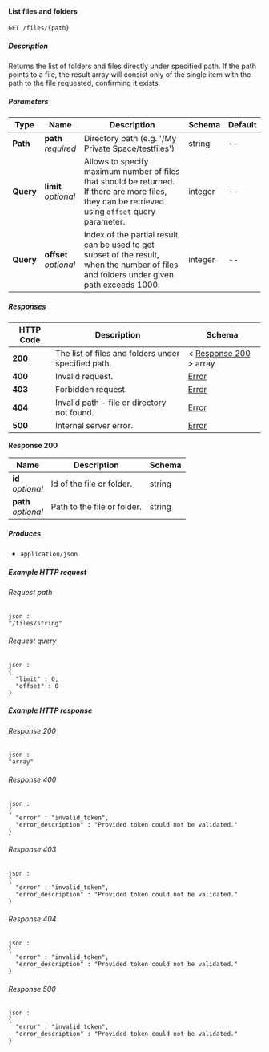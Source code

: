
<a name="list_files"></a>
#### List files and folders
```
GET /files/{path}
```


##### Description
Returns the list of folders and files directly under specified path. If the path points to a file, the result array will consist only of the single item with the path to the file requested, confirming it exists.


##### Parameters

|Type|Name|Description|Schema|Default|
|---|---|---|---|---|
|**Path**|**path**  <br>*required*|Directory path (e.g. '/My Private Space/testfiles')|string|--|
|**Query**|**limit**  <br>*optional*|Allows to specify maximum number of files that should be returned. If there are more files, they can be retrieved using `offset` query parameter.|integer|--|
|**Query**|**offset**  <br>*optional*|Index of the partial result, can be used to get subset of the result,  when the number of files and folders under given path exceeds 1000.|integer|--|


##### Responses

|HTTP Code|Description|Schema|
|---|---|---|
|**200**|The list of files and folders under specified path.|< [Response 200](#list_files-response-200) > array|
|**400**|Invalid request.|[Error](../definitions/Error.md#error)|
|**403**|Forbidden request.|[Error](../definitions/Error.md#error)|
|**404**|Invalid path - file or directory not found.|[Error](../definitions/Error.md#error)|
|**500**|Internal server error.|[Error](../definitions/Error.md#error)|

<a name="list_files-response-200"></a>
**Response 200**

|Name|Description|Schema|
|---|---|---|
|**id**  <br>*optional*|Id of the file or folder.|string|
|**path**  <br>*optional*|Path to the file or folder.|string|


##### Produces

* `application/json`


##### Example HTTP request

###### Request path
```
json :
"/files/string"
```


###### Request query
```
json :
{
  "limit" : 0,
  "offset" : 0
}
```


##### Example HTTP response

###### Response 200
```
json :
"array"
```


###### Response 400
```
json :
{
  "error" : "invalid_token",
  "error_description" : "Provided token could not be validated."
}
```


###### Response 403
```
json :
{
  "error" : "invalid_token",
  "error_description" : "Provided token could not be validated."
}
```


###### Response 404
```
json :
{
  "error" : "invalid_token",
  "error_description" : "Provided token could not be validated."
}
```


###### Response 500
```
json :
{
  "error" : "invalid_token",
  "error_description" : "Provided token could not be validated."
}
```




